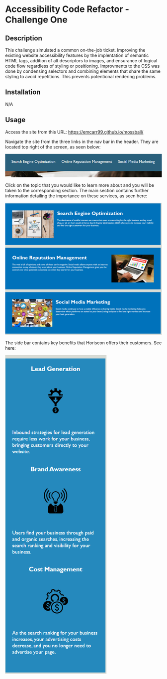 # Accessibility Code Refactor - Challenge One

## Description
This challenge simulated a common on-the-job ticket. Improving the existing website accessibility features by the implentation of semantic HTML tags, addition of alt descriptors to images, and ensurance of logical code flow regardless of styling or positioning. Improvments to the CSS was done by condensing selectors and combining elements that share the same styling to avoid repetitions. This prevents potentional rendering problems.


## Installation
N/A

## Usage
Access the site from this URL: https://emcarr99.github.io/mossball/

Navigate the site from the three links in the nav bar in the header. They are located top right of the screen, as seen below: 

<img  src=.\assets\navbar.png>

Click on the topic that you would like to learn more about and you will be taken to the corresponding section. The main section contains further information detailing the importance on these services, as seen here:

<img src=.\assets\main-section.png>

The side bar contains key benefits that Horiseon offers their customers. See here:

<img src=.\assets\sidebar.png>

